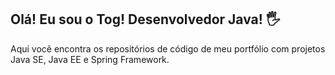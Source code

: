 ## Olá! Eu sou o Tog! Desenvolvedor Java! 🖐️

Aqui você encontra os repositórios de código de meu portfólio com projetos Java SE, Java EE e Spring Framework.
